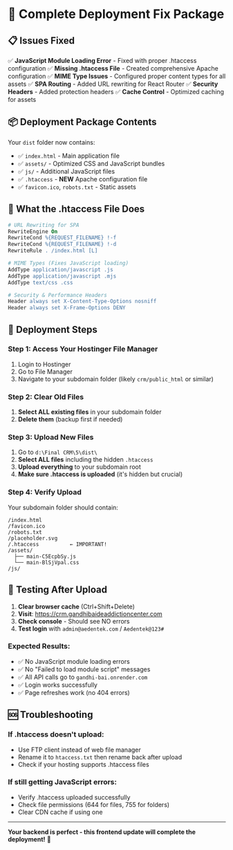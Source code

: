 # 🚀 Complete Deployment Fix Package

## 📋 Issues Fixed

✅ **JavaScript Module Loading Error** - Fixed with proper .htaccess configuration
✅ **Missing .htaccess File** - Created comprehensive Apache configuration
✅ **MIME Type Issues** - Configured proper content types for all assets
✅ **SPA Routing** - Added URL rewriting for React Router
✅ **Security Headers** - Added protection headers
✅ **Cache Control** - Optimized caching for assets

## 📦 Deployment Package Contents

Your `dist` folder now contains:
- ✅ `index.html` - Main application file
- ✅ `assets/` - Optimized CSS and JavaScript bundles
- ✅ `js/` - Additional JavaScript files
- ✅ `.htaccess` - **NEW** Apache configuration file
- ✅ `favicon.ico`, `robots.txt` - Static assets

## 🔧 What the .htaccess File Does

```apache
# URL Rewriting for SPA
RewriteEngine On
RewriteCond %{REQUEST_FILENAME} !-f
RewriteCond %{REQUEST_FILENAME} !-d
RewriteRule . /index.html [L]

# MIME Types (Fixes JavaScript loading)
AddType application/javascript .js
AddType application/javascript .mjs
AddType text/css .css

# Security & Performance Headers
Header always set X-Content-Type-Options nosniff
Header always set X-Frame-Options DENY
```

## 🚀 Deployment Steps

### Step 1: Access Your Hostinger File Manager
1. Login to Hostinger
2. Go to File Manager
3. Navigate to your subdomain folder (likely `crm/public_html` or similar)

### Step 2: Clear Old Files
1. **Select ALL existing files** in your subdomain folder
2. **Delete them** (backup first if needed)

### Step 3: Upload New Files
1. Go to `d:\Final CRM\5\dist\`
2. **Select ALL files** including the hidden `.htaccess`
3. **Upload everything** to your subdomain root
4. **Make sure .htaccess is uploaded** (it's hidden but crucial)

### Step 4: Verify Upload
Your subdomain folder should contain:
```
/index.html
/favicon.ico
/robots.txt
/placeholder.svg
/.htaccess          ← IMPORTANT!
/assets/
  ├── main-C5EcpbSy.js
  └── main-BlSjVpal.css
/js/
```

## 🧪 Testing After Upload

1. **Clear browser cache** (Ctrl+Shift+Delete)
2. **Visit**: https://crm.gandhibaideaddictioncenter.com
3. **Check console** - Should see NO errors
4. **Test login** with `admin@aedentek.com` / `Aedentek@123#`

### Expected Results:
- ✅ No JavaScript module loading errors
- ✅ No "Failed to load module script" messages
- ✅ All API calls go to `gandhi-bai.onrender.com`
- ✅ Login works successfully
- ✅ Page refreshes work (no 404 errors)

## 🆘 Troubleshooting

### If .htaccess doesn't upload:
- Use FTP client instead of web file manager
- Rename it to `htaccess.txt` then rename back after upload
- Check if your hosting supports .htaccess files

### If still getting JavaScript errors:
- Verify .htaccess uploaded successfully
- Check file permissions (644 for files, 755 for folders)
- Clear CDN cache if using one

---

**Your backend is perfect - this frontend update will complete the deployment!** 🎉
